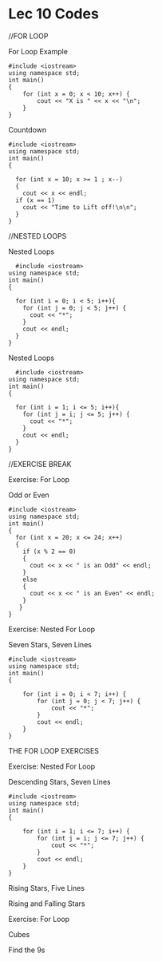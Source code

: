 # Lec 10 Codes



//FOR LOOP

For Loop Example 

    #include <iostream>
    using namespace std;
    int main()
    {
        for (int x = 0; x < 10; x++) {
            cout << "X is " << x << "\n"; 
        }
    }
                                

Countdown

    #include <iostream>
    using namespace std;
    int main()
    {

      for (int x = 10; x >= 1 ; x--)
      {
        cout << x << endl;
      if (x == 1)
        cout << "Time to Lift off!\n\n";
      }
    }
  


//NESTED LOOPS

Nested Loops
  
      #include <iostream>
    using namespace std;
    int main()
    {

      for (int i = 0; i < 5; i++){
        for (int j = 0; j < 5; j++) {
          cout << "*";
        }
        cout << endl;
      }
    }


Nested Loops

      #include <iostream>
    using namespace std;
    int main()
    {

      for (int i = 1; i <= 5; i++){
        for (int j = i; j <= 5; j++) {
          cout << "*";
        }
        cout << endl;
      }
    }
    
    
//EXERCISE BREAK

Exercise: For Loop

Odd or Even

    #include <iostream>
    using namespace std;
    int main() 
    {
      for (int x = 20; x <= 24; x++) 
      {
        if (x % 2 == 0) 
        {
          cout << x << " is an Odd" << endl;
        }
        else 
        {
          cout << x << " is an Even" << endl;
        }
       }
    }

Exercise: Nested For Loop

Seven Stars, Seven Lines

    #include <iostream>
    using namespace std;
    int main()
    {

        for (int i = 0; i < 7; i++) {
            for (int j = 0; j < 7; j++) {
                cout << "*";
            }
            cout << endl;
        }
    }



THE FOR LOOP EXERCISES


Exercise: Nested For Loop

Descending Stars, Seven Lines

    #include <iostream>
    using namespace std;
    int main()
    {

        for (int i = 1; i <= 7; i++) {
            for (int j = i; j <= 7; j++) {
                cout << "*";
            }
            cout << endl;
        }
    }
    
    
Rising Stars, Five Lines



Rising and Falling Stars




Exercise: For Loop

Cubes



Find the 9s



